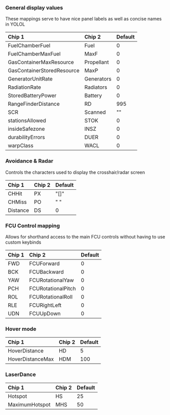 ### General display values

These mappings serve to have nice panel labels as well as concise names in YOLOL

| Chip 1                        | Chip 2             | Default |
| :---------------------------- | :----------------- | ------- |
| FuelChamberFuel               | Fuel               | 0       |
| FuelChamberMaxFuel            | MaxF               | 0       |
| GasContainerMaxResource       | Propellant         | 0       |
| GasContainerStoredResource    | MaxP               | 0       |
| GeneratorUnitRate             | Generators         | 0       |
| RadiationRate                 | Radiators          | 0       |
| StoredBatteryPower            | Battery            | 0       |
| RangeFinderDistance           | RD                 | 995     |
| SCR                           | Scanned            | ""      |
| stationsAllowed               | STOK               | 0       |
| insideSafezone                | INSZ               | 0       |
| durabilityErrors              | DUER               | 0       |
| warpClass                     | WACL               | 0       |


### Avoidance & Radar

Controls the characters used to display the crosshair/radar screen

| Chip 1                        | Chip 2             | Default |
| :---------------------------- | :----------------- | ------- |
| CHHit                         | PX                 | "[]"    |
| CHMiss                        | PO                 | "  "    |
| Distance                      | DS                 | 0       |


### FCU Control mapping

Allows for shorthand access to the main FCU controls without having to use custom keybinds

| Chip 1                        | Chip 2             | Default |
| :---------------------------- | :----------------- | ------- |
| FWD                           | FCUForward         | 0       |
| BCK                           | FCUBackward        | 0       |
| YAW                           | FCURotationalYaw   | 0       |
| PCH                           | FCURotationalPitch | 0       |
| ROL                           | FCURotationalRoll  | 0       |
| RLE                           | FCURightLeft       | 0       |
| UDN                           | FCUUpDown          | 0       |


### Hover mode

| Chip 1                        | Chip 2             | Default |
| :---------------------------- | :----------------- | ------- |
| HoverDistance                 | HD                 | 5       |
| HoverDistanceMax              | HDM                | 100     |


### LaserDance

| Chip 1                        | Chip 2             | Default |
| :---------------------------- | :----------------- | ------- |
| Hotspot                       | HS                 | 25      |
| MaximumHotspot                | MHS                | 50      |
